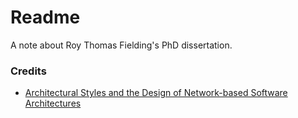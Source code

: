 # Readme
A note about Roy Thomas Fielding's PhD dissertation.

### Credits
- [Architectural Styles and the Design of Network-based Software Architectures](https://ics.uci.edu/~fielding/pubs/dissertation/top.htm)
